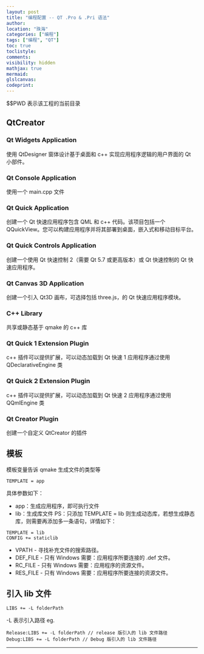 ```yaml
---
layout: post
title: "编程配置 -- QT .Pro & .Pri 语法"
author:
location: "珠海"
categories: ["编程"]
tags: ["编程", "QT"]
toc: true
toclistyle:
comments:
visibility: hidden
mathjax: true
mermaid:
glslcanvas:
codeprint:
---
```


$$PWD 表示该工程的当前目录


## QtCreator


### Qt Widgets Application

使用 QtDesigner 窗体设计基于桌面和 c++ 实现应用程序逻辑的用户界面的 Qt 小部件。


### Qt Console Application

使用一个 main.cpp 文件


### Qt Quick Application

创建一个 Qt 快速应用程序包含 QML 和 c++ 代码。该项目包括一个 QQuickView。您可以构建应用程序并将其部署到桌面，嵌入式和移动目标平台。


### Qt Quick Controls Application

创建一个使用 Qt 快速控制 2（需要 Qt 5.7 或更高版本）或 Qt 快速控制的 Qt 快速应用程序。


### Qt Canvas 3D Application

创建一个引入 Qt3D 画布，可选择包括 three.js，的 Qt 快速应用程序模块。


### C++ Library

共享或静态基于 qmake 的 c++ 库


### Qt Quick 1 Extension Plugin

c++ 插件可以提供扩展，可以动态加载到 Qt 快速 1 应用程序通过使用 QDeclarativeEngine 类


### Qt Quick 2 Extension Plugin

c++ 插件可以提供扩展，可以动态加载到 Qt 快速 2 应用程序通过使用 QQmlEngine 类


### Qt Creator Plugin

创建一个自定义 QtCreator 的插件


## 模板

模板变量告诉 qmake 生成文件的类型等
```
TEMPLATE = app
```
具体参数如下：
* app：生成应用程序，即可执行文件
* lib：生成库文件
PS：只添加 TEMPLATE = lib 则生成动态库，若想生成静态库，则需要再添加多一条语句，详情如下：
```
TEMPLATE = lib
CONFIG += staticlib
```

* VPATH - 寻找补充文件的搜索路径。
* DEF_FILE - 只有 Windows 需要：应用程序所要连接的 .def 文件。
* RC_FILE - 只有 Windows 需要：应用程序的资源文件。
* RES_FILE - 只有 Windows 需要：应用程序所要连接的资源文件。


## 引入 lib 文件

```
LIBS += -L folderPath
```
-L 表示引入路径
eg.
```
Release:LIBS += -L folderPath // release 版引入的 lib 文件路径
Debug:LIBS += -L folderPath // Debug 版引入的 lib 文件路径
```

<hr class='reviewline'/>
<p class='reviewtip'><script type='text/javascript' src='{% include relref.html url="/assets/reviewjs/blogs/2021-06-06-qt-pro-syntax.md.js" %}'></script></p>
